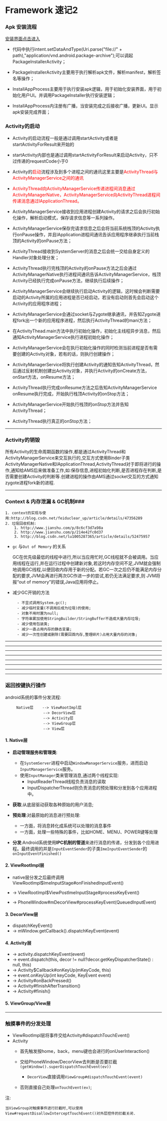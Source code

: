 # Framework 速记2



### Apk 安装流程 ###
[安装界面点击进入](https://github.com/android/platform_packages_apps_packageinstaller/blob/master/src/com/android/packageinstaller/PackageInstallerActivity.java)

- 代码中执行intent.setDataAndType(Uri.parse("file://" + path),"application/vnd.android.package-archive");可以调起PackageInstallerActivity；

- PackageInstallerActivity主要用于执行解析apk文件，解析manifest，解析签名等操作；

- InstallAppProcess主要用于执行安装apk逻辑，用于初始化安装界面，用于初始化用户UI。并调用PackageInstaller执行安装逻辑；

- InstallAppProcess内注册有广播，当安装完成之后接收广播，更新UI。显示apk安装完成界面；


### Activity的启动 ###



- Activity的启动流程一般是通过调用startActivity或者是startActivityForResult来开始的

- startActivity内部也是通过调用startActivityForResult来启动Activity，只不过传递的requestCode小于0

- Activity的<font color = "red">启动</font>流程涉及到多个进程之间的通讯这里主要是<font color = "red">ActivityThread与ActivityManagerService之间的通讯</font>

- <font color = "red">ActivityThread向ActivityManagerService传递进程间消息通过ActivityManagerNative，ActivityManagerService向ActivityThread进程间传递消息通过IApplicationThread。</font>

- ActivityManagerService接收到应用进程创建Activity的请求之后会执行初始化操作，解析启动模式，保存请求信息等一系列操作。

- ActivityManagerService保存完请求信息之后会将当前系统栈顶的Activity执行onPause操作，并且IApplication进程间通讯告诉应用程序继承执行当前栈顶的Activity的onPause方法；

- ActivityThread接收到SystemServer的消息之后会统一交给自身定义的Handler对象处理分发；

- ActivityThread执行完栈顶的Activity的onPause方法之后会通过ActivityManagerNative执行进程间通讯告诉ActivityManagerService，栈顶Activity已经执行完成onPause方法，继续执行后续操作；

- ActivityManagerService会继续执行启动Activity的逻辑，这时候会判断需要启动的Activity所属的应用进程是否已经启动，若没有启动则首先会启动这个Activity的应用程序进程；

- ActivityManagerService会通过socket与Zygote继承通讯，并告知Zygote进程fork出一个新的应用程序进程，然后执行ActivityThread的mani方法；

- 在ActivityThead.main方法中执行初始化操作，初始化主线程异步消息，然后通知ActivityManagerService执行进程初始化操作；

- ActivityManagerService会在执行初始化操作的同时检测当前进程是否有需要创建的Activity对象，若有的话，则执行创建操作；

- ActivityManagerService将执行创建Activity的通知告知ActivityThread，然后通过反射机制创建出Activity对象，并执行Activity的onCreate方法，onStart方法，onResume方法；

- ActivityThread执行完成onResume方法之后告知ActivityManagerService onResume执行完成，开始执行栈顶Activity的onStop方法；

- ActivityManagerService开始执行栈顶的onStop方法并告知ActivityThread；

- ActivityThread执行真正的onStop方法；


---

### Activity的销毁 ###

所有Activity的生命周期函数的操作,都是通过ActivityThread和ActivityManagerService来交互执行的,交互方式使用Binder子类ActivityManagerNative和IApplicationThread,ActivityThread对于即将进行的操作,通知给AMS后来做准备工作,如:保存信息,进程初始化判断,是否进程存在判断,是否需要创建Activity的判断等.创建进程的操作由AMS通过socket交互的方式通知zygote进程fork新的进程.

---
### Context & 内存泄漏 & GC机制###

	1. context的实现与使用:http://blog.csdn.net/feiduclear_up/article/details/47356289
	2. 垃圾回收机制:
		1. http://www.jianshu.com/p/8c6cf3d7a98a
		2. http://www.jianshu.com/p/214e42fc0d37
		3. http://blog.csdn.net/lu1005287365/article/details/52475957



- `gc` 与`Out of Memory` 的关系

	GC在优先级最低的线程中进行,所以当应用忙时,GC线程就不会被调用。当应用线程在运行,并在运行过程中创建新对象,若这时内存空间不足,JVM就会强制地调用GC线程,以便回收内存用于新的分配。若GC一次之后仍不能满足内存分配的要求,JVM会再进行两次GC作进一步的尝试,若仍无法满足要求,则 JVM将报“out of memory”的错误,Java应用将停止。


- 减少GC开销的方法

		- 不显式调用System.gc();
		- 减少临时变量(不调用后成为垃圾)的使用;
		- 对象不用时置为null;
		- 字符串累加使用StringBuilder/StringBuffer不造成大量内存垃圾;
		- 减少使用包装类;
		- 减少一直占用内存的静态变量;
		- 减少一次性创建或删除(需要回首内存,整理碎片)占用大量内存的对象;














-----


--------

----
----
----
----

----

----
### 返回按键执行操作 ###

android系统的事件分发流程:

		 Native层	--> ViewRootImpl层 
					 --> DecorView层 
					 --> Activity层 
					 --> ViewGroup层 
					 --> View层


#### 1. Native层 ####

- **启动管理服务和管理类**:
	- 在`SystemServer`进程中启动`WindowManagerService`服务，进而启动`InputManagerService`服务。
	- 使用`InputManager`类来管理消息,通过两个线程实现:
		- InputReaderThread线程负责消息的读取
		- InputDispatcherThread则负责消息的预处理和分发到各个应用进程中。
- **获取**:从底层驱动获取各种原始的用户消息;
- **预处理**:对最原始的消息进行预处理:
	- 一方面，将消息转化成系统可以处理的消息事件
	- 一方面，处理一些特殊的事件，比如HOME、MENU、POWER键等处理

- **分发**:Android系统使用**IPC机制的管道**来进行消息的传递，分发到各个应用进程。最终调用的并是`InputEventSender`的子类`ImeInputEventSender`的`onInputEventFinished()`

#### 2. ViewRootImpl层  ####

- native层分发之后最终调用ViewRootImpl$ImeInputStage#onFinishedInputEvent()
	
- → ViewRootImpl$ViewPostImeInputStage#processKeyEvent()

- → PhoneWindow#mDecorView#processKeyEvent(QueuedInputEvent)

#### 3. DecorView层  ####

- dispatchKeyEvent()
- → mWindow.getCallback().dispatchKeyEvent(event) 

#### 4. Activity层  ####

- → activity.dispatchKeyEvent(event)
- → event.dispatch(this, decor != null?decor.getKeyDispatcherState() : null, this)
- → Activity$Callback#onKeyUp(mKeyCode, this)
- → event.onKeyUp(int keyCode, KeyEvent event)
- → Activity#onBackPressed()
- → Activity#finishAfterTransition()
- → Activity#finish()
#### 5. ViewGroup/View层 ####




---
### 触摸事件的分发处理 ###

- ViewRootImpl层将事件交给Activity#dispatchTouchEvent()
- Activity
	- 首先触发按home，back，menu键也会进行的onUserInteraction()
	- 交给PhoneWindow/DecorView去判断是否要拦截`(getWindow().superDispatchTouchEvent(ev))`
		- `DecorView`直接调用`ViewGroup#dispatchTouchEvent(event)`

	- 否则直接自己处理`onTouchEvent(ev)`;




注:

	当ViewGroup对触摸事件进行拦截时,可以使用View#requestDisallowInterceptTouchEvent()对外层控件的拦截关闭.